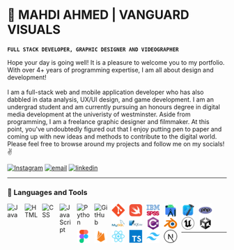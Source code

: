 # :wave: MAHDI AHMED | VANGUARD VISUALS

**`FULL STACK DEVELOPER, GRAPHIC DESIGNER AND VIDEOGRAPHER`**

Hope your day is going well!
It is a pleasure to welcome you to my portfolio.<br>With over 4+ years of programming expertise, I am all about design and development!
<br>
<br>
I am a full-stack web and mobile application developer who has also dabbled in data analysis, UX/UI design, and game development. I am an undergrad student and am currently pursuing an honours degree in digital media development at the univeristy of westminster. Aside from programming, I am a freelance graphic designer and filmmaker. At this point, you've undoubtedly figured out that I enjoy putting pen to paper and coming up with new ideas and methods to contribute to the digital world.
Please feel free to browse around my projects and follow me on my socials! :v:

   <p align="left">
      <a href="https://www.instagram.com/vanguard_visuals/">
         <img alt="Instagram" height="40px" title="Follow My Instagram" src="https://custom-icon-badges.demolab.com/badge/-Follow-5851DB?style=for-the-badge&logo=instagram&logoColor=white"/></a>
         <a href="mailto:vanguardvisuals01@gmail.com">
         <img alt="email" height="40px" title="Require my services?" src="https://custom-icon-badges.demolab.com/badge/-Contact-F25278?style=for-the-badge&logo=mail&logoColor=white"/></a> 
   <a href="https://www.linkedin.com/in/mahmed01/">
         <img alt="linkedin" height="40px" title="Connect on linkedin" src="https://custom-icon-badges.demolab.com/badge/-Connect-4393D1?style=for-the-badge&logo=linkedin&logoColor=white"/></a> 
   </p>

---

### :wrench: Languages and Tools

<img align="left" alt="Java" width="30px" style="padding-right:10px; " src="https://cdn.jsdelivr.net/gh/devicons/devicon/icons/java/java-original.svg"/>
<img align="left" alt="HTML" width="30px" style="padding-right:10px;" src="https://cdn.jsdelivr.net/gh/devicons/devicon/icons/html5/html5-plain.svg" />
<img align="left" alt="CSS" width="30px" style="padding-right:10px;" src="https://cdn.jsdelivr.net/gh/devicons/devicon/icons/css3/css3-plain.svg" />
<img align="left" alt="JavaScript" width="30px" style="padding-right:10px;" src="https://cdn.jsdelivr.net/gh/devicons/devicon/icons/javascript/javascript-plain.svg" />
<img align="left" alt="Python" width="30px" style="padding-right:10px;" src="https://cdn.jsdelivr.net/gh/devicons/devicon/icons/python/python-plain.svg" />
<img align="left" alt="GitHub" width="30px" style="padding-right:10px;" src="https://cdn.jsdelivr.net/gh/devicons/devicon/icons/github/github-original.svg" />
<img align="left" alt="Git" width="30px" style="padding-right:10px;" src="https://github.com/devicons/devicon/blob/v2.15.1/icons/git/git-original.svg" />
<img align="left" alt="Swift" width="30px" style="padding-right:10px;" src="https://github.com/devicons/devicon/blob/v2.15.1/icons/swift/swift-original.svg" />
<img align="left" alt="SPSS" width="30px" style="padding-right:10px;" src="https://github.com/devicons/devicon/blob/v2.15.1/icons/spss/spss-original.svg" />
<img align="left" alt="androidStudio" width="30px" style="padding-right:10px;" src="https://github.com/devicons/devicon/blob/v2.15.1/icons/androidstudio/androidstudio-original.svg"/>
<img align="left" alt="XCode" width="30px" style="padding-right:10px;" src="https://github.com/devicons/devicon/blob/v2.15.1/icons/xcode/xcode-original.svg" />
<img align="left" alt="php" width="30px" style="padding-right:10px;" src="https://github.com/devicons/devicon/blob/v2.15.1/icons/php/php-original.svg"/>
<img align="left" alt="mysql" width="30px" style="padding-right:10px;" src="https://github.com/devicons/devicon/blob/v2.15.1/icons/mysql/mysql-original-wordmark.svg"/>
<img align="left" alt="sqlite" width="30px" style="padding-right:10px;" src="https://github.com/devicons/devicon/blob/v2.15.1/icons/sqlite/sqlite-original-wordmark.svg"/>
<img align="left" alt="c#" width="30px" style="padding-right:10px;" src="https://github.com/devicons/devicon/blob/v2.15.1/icons/csharp/csharp-original.svg"/>
<img align="left" alt="blender" width="30px" style="padding-right:10px;" src="https://github.com/devicons/devicon/blob/v2.15.1/icons/blender/blender-original.svg"/>
<img align="left" alt="UE" width="30px" style="padding-right:10px;" src="https://github.com/devicons/devicon/blob/v2.15.1/icons/unrealengine/unrealengine-original.svg"/>
<img align="left" alt="unity" width="30px" style="padding-right:10px;" src="https://github.com/devicons/devicon/blob/v2.15.1/icons/unity/unity-original.svg"/>
<img align="left" alt="figma" width="30px" style="padding-right:10px;" src="https://github.com/devicons/devicon/blob/v2.15.1/icons/figma/figma-original.svg"/>
<img align="left" alt="firebase" width="30px" style="padding-right:10px;" src="https://github.com/devicons/devicon/blob/v2.15.1/icons/firebase/firebase-plain.svg"/>
<img align="left" alt="React" width="30px" style="padding-right:10px;" src="https://github.com/devicons/devicon/blob/v2.15.1/icons/react/react-original.svg"/>
<img align="left" alt="TS" width="30px" style="padding-right:10px;" src="https://github.com/devicons/devicon/blob/v2.15.1/icons/typescript/typescript-original.svg"/>
<img align="left" alt="TWCSS" width="30px" style="padding-right:10px;" src="https://github.com/devicons/devicon/blob/v2.15.1/icons/tailwindcss/tailwindcss-plain.svg"/>
<img align="left" alt="NextJS" width="30px" style="padding-right:10px;" src="https://github.com/devicons/devicon/blob/v2.15.1/icons/nextjs/nextjs-line.svg"/>
<br />
<br>
<br>

---

<!-- ### :bulb: My Hobbies -->
